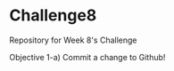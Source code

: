 Challenge8
==========

Repository for Week 8's Challenge

Objective 1-a) Commit a change to Github!
